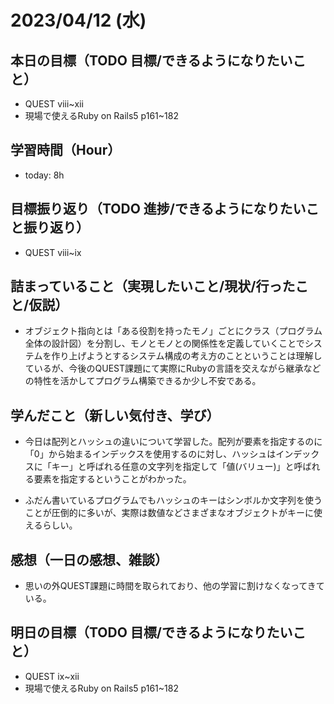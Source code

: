 # 2023/04/12 (水)

## 本日の目標（TODO 目標/できるようになりたいこと）

- QUEST ⅷ~ⅻ
- 現場で使えるRuby on Rails5 p161~182

## 学習時間（Hour）

- today: 8h

## 目標振り返り（TODO 進捗/できるようになりたいこと振り返り）

- QUEST ⅷ~ⅸ

## 詰まっていること（実現したいこと/現状/行ったこと/仮説）

- オブジェクト指向とは「ある役割を持ったモノ」ごとにクラス（プログラム全体の設計図）を分割し、モノとモノとの関係性を定義していくことでシステムを作り上げようとするシステム構成の考え方のことということは理解しているが、今後のQUEST課題にて実際にRubyの言語を交えながら継承などの特性を活かしてプログラム構築できるか少し不安である。

## 学んだこと（新しい気付き、学び）

- 今日は配列とハッシュの違いについて学習した。配列が要素を指定するのに「0」から始まるインデックスを使用するのに対し、ハッシュはインデックスに「キー」と呼ばれる任意の文字列を指定して「値(バリュー)」と呼ばれる要素を指定するということがわかった。

- ふだん書いているプログラムでもハッシュのキーはシンボルか文字列を使うことが圧倒的に多いが、実際は数値などさまざまなオブジェクトがキーに使えるらしい。

## 感想（一日の感想、雑談）

- 思いの外QUEST課題に時間を取られており、他の学習に割けなくなってきている。

## 明日の目標（TODO 目標/できるようになりたいこと）

- QUEST ⅸ~ⅻ
- 現場で使えるRuby on Rails5 p161~182
